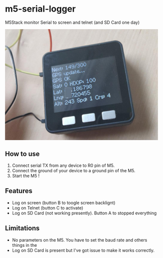 # m5-serial-logger
M5Stack monitor Serial to screen and telnet (and SD Card one day)

![Demo](demoGps.jpg)

## How to use   

1. Connect serial TX from any device to R0 pin of M5.
2. Connect the ground of your device to a ground pin of the M5.
3. Start the M5 !

## Features

- Log on screen (button B to toogle screen backlignt)
- Log on Telnet (button C to activate)
- Log on SD Card (not working presently). Button A to stopped everything

## Limitations

- No parameters on the M5. You have to set the baud rate and others things in the 
- Log on SD Card is present but I've got issue to make it works correctly.
